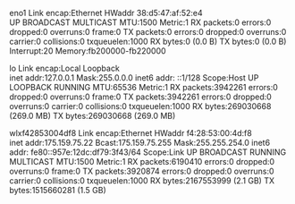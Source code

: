 eno1      Link encap:Ethernet  HWaddr 38:d5:47:af:52:e4  
          UP BROADCAST MULTICAST  MTU:1500  Metric:1
          RX packets:0 errors:0 dropped:0 overruns:0 frame:0
          TX packets:0 errors:0 dropped:0 overruns:0 carrier:0
          collisions:0 txqueuelen:1000 
          RX bytes:0 (0.0 B)  TX bytes:0 (0.0 B)
          Interrupt:20 Memory:fb200000-fb220000 

lo        Link encap:Local Loopback  
          inet addr:127.0.0.1  Mask:255.0.0.0
          inet6 addr: ::1/128 Scope:Host
          UP LOOPBACK RUNNING  MTU:65536  Metric:1
          RX packets:3942261 errors:0 dropped:0 overruns:0 frame:0
          TX packets:3942261 errors:0 dropped:0 overruns:0 carrier:0
          collisions:0 txqueuelen:1000 
          RX bytes:269030668 (269.0 MB)  TX bytes:269030668 (269.0 MB)

wlxf42853004df8 Link encap:Ethernet  HWaddr f4:28:53:00:4d:f8  
          inet addr:175.159.75.22  Bcast:175.159.75.255  Mask:255.255.254.0
          inet6 addr: fe80::957e:12dc:df79:3f43/64 Scope:Link
          UP BROADCAST RUNNING MULTICAST  MTU:1500  Metric:1
          RX packets:6190410 errors:0 dropped:0 overruns:0 frame:0
          TX packets:3920874 errors:0 dropped:0 overruns:0 carrier:0
          collisions:0 txqueuelen:1000 
          RX bytes:2167553999 (2.1 GB)  TX bytes:1515660281 (1.5 GB)

